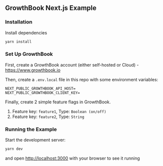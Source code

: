 ## GrowthBook Next.js Example

### Installation

Install dependencies

```bash
yarn install
```

### Set Up GrowthBook

First, create a GrowthBook account (either self-hosted or Cloud) - https://www.growthbook.io

Then, create a `.env.local` file in this repo with some environment variables:

```
NEXT_PUBLIC_GROWTHBOOK_API_HOST=
NEXT_PUBLIC_GROWTHBOOK_CLIENT_KEY=
```

Finally, create 2 simple feature flags in GrowthBook.

1. Feature key: `feature1`, Type: `Boolean (on/off)`
2. Feature key: `feature2`, Type: `String`

### Running the Example

Start the development server:

```bash
yarn dev
```

and open [http://localhost:3000](http://localhost:3000) with your browser to see it running
